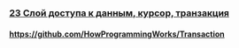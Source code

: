 ### [23 Слой доступа к данным, курсор, транзакция](https://www.youtube.com/watch?v=CRcSWtWVvrA)

#### https://github.com/HowProgrammingWorks/Transaction

